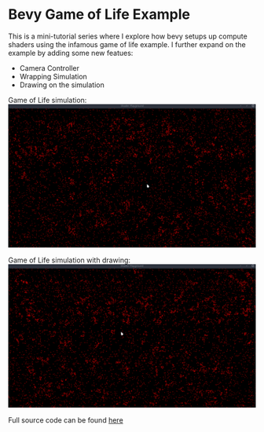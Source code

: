 # Bevy Game of Life Example

This is a mini-tutorial series where I explore how bevy setups up compute shaders using the infamous game of life example. I further
expand on the example by adding some new featues:

- Camera Controller
- Wrapping Simulation
- Drawing on the simulation

Game of Life simulation:
![Game of life running](images/gol_running.gif)

Game of Life simulation with drawing:
![Game of life drawing](images/gol_4_drawing.gif)

Full source code can be found [here](https://github.com/HexSleeves/bevy_shader_playground/tree/main/sims/game_of_life_sim)
